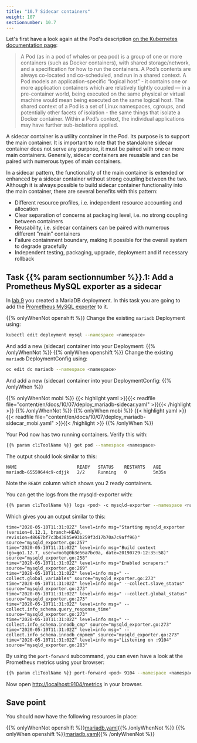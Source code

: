 ```yaml
---
title: "10.7 Sidecar containers"
weight: 107
sectionnumber: 10.7
---
```


Let's first have a look again at the Pod's description [on the Kubernetes documentation page](https://kubernetes.io/docs/concepts/workloads/pods/pod/):

> A Pod (as in a pod of whales or pea pod) is a group of one or more containers (such as Docker containers), with shared storage/network, and a specification for how to run the containers. A Pod’s contents are always co-located and co-scheduled, and run in a shared context. A Pod models an application-specific “logical host” - it contains one or more application containers which are relatively tightly coupled — in a pre-container world, being executed on the same physical or virtual machine would mean being executed on the same logical host.
> The shared context of a Pod is a set of Linux namespaces, cgroups, and potentially other facets of isolation - the same things that isolate a Docker container. Within a Pod’s context, the individual applications may have further sub-isolations applied.

A sidecar container is a utility container in the Pod. Its purpose is to support the main container. It is important to note that the standalone sidecar container does not serve any purpose, it must be paired with one or more main containers. Generally, sidecar containers are reusable and can be paired with numerous types of main containers.

In a sidecar pattern, the functionality of the main container is extended or enhanced by a sidecar container without strong coupling between the two. Although it is always possible to build sidecar container functionality into the main container, there are several benefits with this pattern:

* Different resource profiles, i.e. independent resource accounting and allocation
* Clear separation of concerns at packaging level, i.e. no strong coupling between containers
* Reusability, i.e. sidecar containers can be paired with numerous different "main" containers
* Failure containment boundary, making it possible for the overall system to degrade gracefully
* Independent testing, packaging, upgrade, deployment and if necessary rollback


## Task {{% param sectionnumber %}}.1: Add a Prometheus MySQL exporter as a sidecar

In [lab 9](../../09/) you created a MariaDB deployment. In this task you are going to add the [Prometheus MySQL exporter](https://github.com/prometheus/mysqld_exporter) to it.

{{% onlyWhenNot openshift %}}
Change the existing `mariadb` Deployment using:

```bash
kubectl edit deployment mysql --namespace <namespace>
```

And add a new (sidecar) container into your Deployment:
{{% /onlyWhenNot %}}
{{% onlyWhen openshift %}}
Change the existing `mariadb` DeploymentConfig using:

```bash
oc edit dc mariadb --namespace <namespace>
```

And add a new (sidecar) container into your DeploymentConfig:
{{% /onlyWhen %}}

{{% onlyWhenNot mobi %}}
{{< highlight yaml >}}{{< readfile file="content/en/docs/10/07/deploy_mariadb-sidecar.yaml" >}}{{< /highlight >}}
{{% /onlyWhenNot %}}
{{% onlyWhen mobi %}}
{{< highlight yaml >}}{{< readfile file="content/en/docs/10/07/deploy_mariadb-sidecar_mobi.yaml" >}}{{< /highlight >}}
{{% /onlyWhen %}}

Your Pod now has two running containers. Verify this with:

```bash
{{% param cliToolName %}} get pod --namespace <namespace>
```

The output should look similar to this:

```
NAME                       READY   STATUS    RESTARTS   AGE
mariadb-65559644c9-cdjjk   2/2     Running   0          5m35s
```

Note the `READY` column which shows you 2 ready containers.

You can get the logs from the mysqld-exporter with:

```bash
{{% param cliToolName %}} logs <pod> -c mysqld-exporter --namespace <namespace>
```

Which gives you an output similar to this:

```
time="2020-05-10T11:31:02Z" level=info msg="Starting mysqld_exporter (version=0.12.1, branch=HEAD, revision=48667bf7c3b438b5e93b259f3d17b70a7c9aff96)" source="mysqld_exporter.go:257"
time="2020-05-10T11:31:02Z" level=info msg="Build context (go=go1.12.7, user=root@0b3e56a7bc0a, date=20190729-12:35:58)" source="mysqld_exporter.go:258"
time="2020-05-10T11:31:02Z" level=info msg="Enabled scrapers:" source="mysqld_exporter.go:269"
time="2020-05-10T11:31:02Z" level=info msg=" --collect.global_variables" source="mysqld_exporter.go:273"
time="2020-05-10T11:31:02Z" level=info msg=" --collect.slave_status" source="mysqld_exporter.go:273"
time="2020-05-10T11:31:02Z" level=info msg=" --collect.global_status" source="mysqld_exporter.go:273"
time="2020-05-10T11:31:02Z" level=info msg=" --collect.info_schema.query_response_time" source="mysqld_exporter.go:273"
time="2020-05-10T11:31:02Z" level=info msg=" --collect.info_schema.innodb_cmp" source="mysqld_exporter.go:273"
time="2020-05-10T11:31:02Z" level=info msg=" --collect.info_schema.innodb_cmpmem" source="mysqld_exporter.go:273"
time="2020-05-10T11:31:02Z" level=info msg="Listening on :9104" source="mysqld_exporter.go:283"
```

By using the `port-forward` subcommand, you can even have a look at the Prometheus metrics using your browser:

```bash
{{% param cliToolName %}} port-forward <pod> 9104 --namespace <namespace>
```

Now open <http://localhost:9104/metrics> in your browser.


## Save point

You should now have the following resources in place:

{{% onlyWhenNot openshift %}}[mariadb.yaml](mariadb.yaml){{% /onlyWhenNot %}}
{{% onlyWhen openshift %}}[mariadb.yaml](mariadb_openshift.yaml){{% /onlyWhenNot %}}

